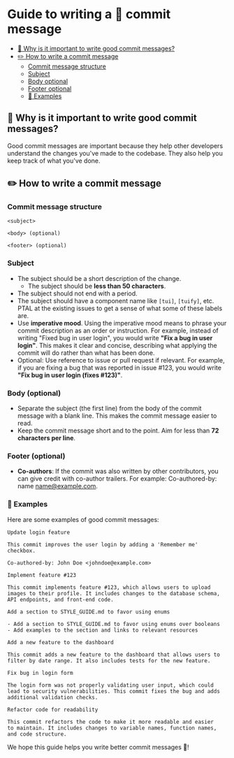 # Guide to writing a 📝 commit message

<a id="markdown-guide-to-writing-a-%F0%9F%93%9D-commit-message" name="guide-to-writing-a-%F0%9F%93%9D-commit-message"></a>

<!-- TOC -->

- [🎈 Why is it important to write good commit messages?](#-why-is-it-important-to-write-good-commit-messages)
- [✏️ How to write a commit message](#-how-to-write-a-commit-message)
  - [Commit message structure](#commit-message-structure)
  - [Subject](#subject)
  - [Body optional](#body-optional)
  - [Footer optional](#footer-optional)
  - [🌺 Examples](#-examples)

<!-- /TOC -->

## 🎈 Why is it important to write good commit messages?

<a id="markdown-%F0%9F%8E%88-why-is-it-important-to-write-good-commit-messages%3F" name="%F0%9F%8E%88-why-is-it-important-to-write-good-commit-messages%3F"></a>

Good commit messages are important because they help other developers understand the changes you've
made to the codebase. They also help you keep track of what you've done.

## ✏️ How to write a commit message

<a id="markdown-%E2%9C%8F%EF%B8%8F-how-to-write-a-commit-message" name="%E2%9C%8F%EF%B8%8F-how-to-write-a-commit-message"></a>

### Commit message structure

<a id="markdown-commit-message-structure" name="commit-message-structure"></a>

```
<subject>

<body> (optional)

<footer> (optional)
```

### Subject

<a id="markdown-subject" name="subject"></a>

- The subject should be a short description of the change.
  - The subject should be **less than 50 characters**.
- The subject should not end with a period.
- The subject should have a component name like `[tui]`, `[tuify]`, etc.
  PTAL at the existing issues to get a sense of what some of these labels are.
- Use **imperative mood**. Using the imperative mood means to phrase your commit description as an
  order or instruction. For example, instead of writing "Fixed bug in user login", you would write
  **"Fix a bug in user login"**. This makes it clear and concise, describing what applying the
  commit will do rather than what has been done.
- Optional: Use reference to issue or pull request if relevant. For example, if you are fixing a bug
  that was reported in issue #123, you would write **"Fix bug in user login (fixes #123)"**.

### Body (optional)

<a id="markdown-body-optional" name="body-optional"></a>

- Separate the subject (the first line) from the body of the commit message with a blank line. This
  makes the commit message easier to read.
- Keep the commit message short and to the point. Aim for less than **72 characters per line**.

### Footer (optional)

<a id="markdown-footer-optional" name="footer-optional"></a>

- **Co-authors**: If the commit was also written by other contributors, you can give credit with
  co-author trailers. For example: Co-authored-by: name <name@example.com>.

### 🌺 Examples

<a id="markdown-%F0%9F%8C%BA-examples" name="%F0%9F%8C%BA-examples"></a>

Here are some examples of good commit messages:

```
Update login feature

This commit improves the user login by adding a 'Remember me' checkbox.

Co-authored-by: John Doe <johndoe@example.com>
```

```
Implement feature #123

This commit implements feature #123, which allows users to upload
images to their profile. It includes changes to the database schema,
API endpoints, and front-end code.
```

```
Add a section to STYLE_GUIDE.md to favor using enums

- Add a section to STYLE_GUIDE.md to favor using enums over booleans
- Add examples to the section and links to relevant resources
```

```
Add a new feature to the dashboard

This commit adds a new feature to the dashboard that allows users to
filter by date range. It also includes tests for the new feature.
```

```
Fix bug in login form

The login form was not properly validating user input, which could
lead to security vulnerabilities. This commit fixes the bug and adds
additional validation checks.
```

```
Refactor code for readability

This commit refactors the code to make it more readable and easier
to maintain. It includes changes to variable names, function names,
and code structure.
```

We hope this guide helps you write better commit messages 🎉!
